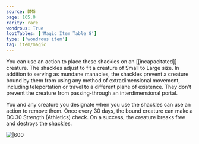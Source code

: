 ```yaml
---
source: DMG
page: 165.0
rarity: rare
wondrous: True
lootTables: ['Magic Item Table G']
type: ['wondrous item']
tag: item/magic
---
```


You can use an action to place these shackles on an [[incapacitated]] creature. The shackles adjust to fit a creature of Small to Large size. In addition to serving as mundane manacles, the shackles prevent a creature bound by them from using any method of extradimensional movement, including teleportation or travel to a different plane of existence. They don't prevent the creature from passing-through an interdimensional portal.

You and any creature you designate when you use the shackles can use an action to remove them. Once every 30 days, the bound creature can make a DC 30 Strength (Athletics) check. On a success, the creature breaks free and destroys the shackles.


![|600](https://5e.tools/img/items/DMG/Dimensional%20Shackles.jpg)
